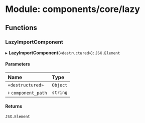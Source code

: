 # Module: components/core/lazy

## Functions

### LazyImportComponent

▸ **LazyImportComponent**(`«destructured»`): `JSX.Element`

#### Parameters

| Name | Type |
| :------ | :------ |
| `«destructured»` | `Object` |
| › `component_path` | `string` |

#### Returns

`JSX.Element`
